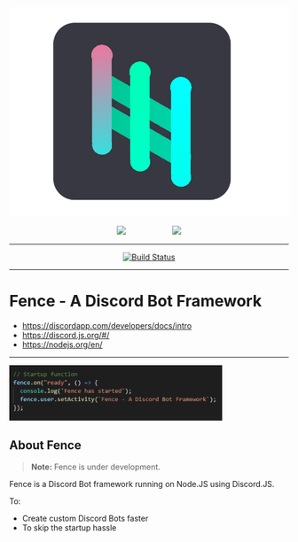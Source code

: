 <p align="center">
  <img height="50%" src="fencenew.png">
</p>
<p align="center">
  <a href="nodejs.org"><img height="50px" style="padding-left:40px; padding-right:40px;"src="https://nodejs.org/static/images/logos/nodejs-new-pantone-black.png"></a>
  <a href="discord.com"><img height="50px" style="padding-left:40px; padding-right:40px;"src="https://discordapp.com/assets/e4923594e694a21542a489471ecffa50.svg"></a>
</p>
<hr>

<p align="center">
<a href="https://travis-ci.org/"><img src="https://travis-ci.org/LeeviKopakkala/Fence.svg?branch=development" alt="Build Status"></a>
</p>

<hr>

# Fence - A Discord Bot Framework

+ https://discordapp.com/developers/docs/intro
+ https://discord.js.org/#/
+ https://nodejs.org/en/

<hr>

<p align="left">
  <img height="100px" src="fencecode.png">
</p>

## About Fence

> **Note:** Fence is under development.

Fence is a Discord Bot framework running on Node.JS using Discord.JS.

To:
- Create custom Discord Bots faster
- To skip the startup hassle
>>
